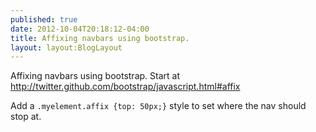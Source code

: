 ```yaml
---
published: true
date: 2012-10-04T20:18:12-04:00
title: Affixing navbars using bootstrap.
layout: layout:BlogLayout
---
```


Affixing navbars using bootstrap. Start at http://twitter.github.com/bootstrap/javascript.html#affix

Add a `.myelement.affix {top: 50px;}` style to set where the nav should stop at.
